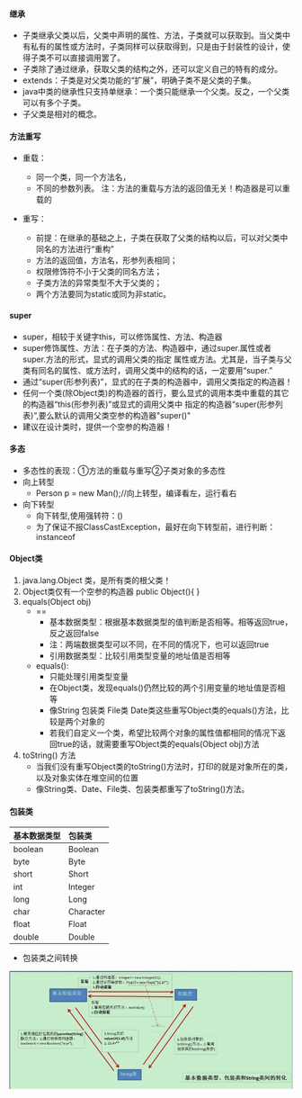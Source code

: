 #### 继承
   - 子类继承父类以后，父类中声明的属性、方法，子类就可以获取到。当父类中有私有的属性或方法时，子类同样可以获取得到，只是由于封装性的设计，使得子类不可以直接调用罢了。
   - 子类除了通过继承，获取父类的结构之外，还可以定义自己的特有的成分。
   - extends：子类是对父类功能的“扩展”，明确子类不是父类的子集。
   - java中类的继承性只支持单继承：一个类只能继承一个父类。反之，一个父类可以有多个子类。
   - 子父类是相对的概念。
#### 方法重写
   - 重载：
      - 同一个类，同一个方法名，
      - 不同的参数列表。 注：方法的重载与方法的返回值无关！构造器是可以重载的
      
   - 重写：
      - 前提：在继承的基础之上，子类在获取了父类的结构以后，可以对父类中同名的方法进行“重构”
      - 方法的返回值，方法名，形参列表相同；
      - 权限修饰符不小于父类的同名方法；
      - 子类方法的异常类型不大于父类的；
      - 两个方法要同为static或同为非static。
#### super
   - super，相较于关键字this，可以修饰属性、方法、构造器
   - super修饰属性、方法：在子类的方法、构造器中，通过super.属性或者super.方法的形式，显式的调用父类的指定
     属性或方法。尤其是，当子类与父类有同名的属性、或方法时，调用父类中的结构的话，一定要用“super.”
   - 通过“super(形参列表)”，显式的在子类的构造器中，调用父类指定的构造器！
   - 任何一个类(除Object类)的构造器的首行，要么显式的调用本类中重载的其它的构造器“this(形参列表)”或显式的调用父类中
     指定的构造器“super(形参列表)”,要么默认的调用父类空参的构造器"super()"
   - 建议在设计类时，提供一个空参的构造器！
#### 多态
   - 多态性的表现：①方法的重载与重写②子类对象的多态性
   - 向上转型
      - Person p = new Man();//向上转型，编译看左，运行看右
   - 向下转型
      - 向下转型,使用强转符：()
      - 为了保证不报ClassCastException，最好在向下转型前，进行判断： instanceof
#### Object类
   1. java.lang.Object 类，是所有类的根父类！
   2. Object类仅有一个空参的构造器  public Object(){  }
   3. equals(Object obj)
      - ==
        - 基本数据类型：根据基本数据类型的值判断是否相等。相等返回true，反之返回false
        - 注：两端数据类型可以不同，在不同的情况下，也可以返回true
        - 引用数据类型：比较引用类型变量的地址值是否相等
      - equals():
        - 只能处理引用类型变量
        - 在Object类，发现equals()仍然比较的两个引用变量的地址值是否相等
        - 像String 包装类 File类 Date类这些重写Object类的equals()方法，比较是两个对象的
        - 若我们自定义一个类，希望比较两个对象的属性值都相同的情况下返回true的话，就需要重写Object类的equals(Object obj)方法
   4. toString() 方法
      - 当我们没有重写Object类的toString()方法时，打印的就是对象所在的类，以及对象实体在堆空间的位置
      - 像String类、Date、File类、包装类都重写了toString()方法。
#### 包装类
   基本数据类型 | 包装类
   :--- | :---
   boolean | Boolean
   byte | Byte
   short | Short
   int | Integer
   long | Long
   char | Character
   float | Float
   double | Double      
 
   - 包装类之间转换
   
   ![自动拆装箱](https://raw.githubusercontent.com/zhangchao-git/javase-learning/master/images/%E5%9F%BA%E6%9C%AC%E6%95%B0%E6%8D%AE%E7%B1%BB%E5%9E%8B%E8%BD%AC%E6%8D%A2.bmp)
   
   